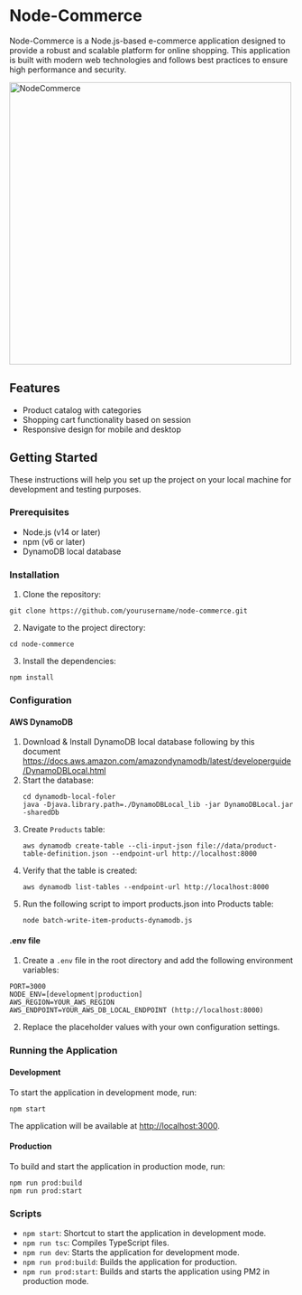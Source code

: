 
# Node-Commerce
Node-Commerce is a Node.js-based e-commerce application designed to provide a robust and scalable platform for online shopping. This application is built with modern web technologies and follows best practices to ensure high performance and security.

<img src="https://github.com/user-attachments/assets/d8267e88-f736-480f-a3f2-8a11fde42ab5" width="500" alt="NodeCommerce">

## Features
- Product catalog with categories
- Shopping cart functionality based on session
- Responsive design for mobile and desktop

## Getting Started
These instructions will help you set up the project on your local machine for development and testing purposes.

### Prerequisites
- Node.js (v14 or later)
- npm (v6 or later)
- DynamoDB local database

### Installation

1. Clone the repository:

```
git clone https://github.com/yourusername/node-commerce.git
```

2. Navigate to the project directory:

```
cd node-commerce
```

3. Install the dependencies:

```
npm install
```


### Configuration

#### AWS DynamoDB

1. Download & Install DynamoDB local database following by this document https://docs.aws.amazon.com/amazondynamodb/latest/developerguide/DynamoDBLocal.html
2. Start the database:
	```
	cd dynamodb-local-foler
	java -Djava.library.path=./DynamoDBLocal_lib -jar DynamoDBLocal.jar -sharedDb
	```
3. Create `Products`  table:
	```
	aws dynamodb create-table --cli-input-json file://data/product-table-definition.json --endpoint-url http://localhost:8000
	```
4. Verify that the table is created:
	```
	aws dynamodb list-tables --endpoint-url http://localhost:8000
	```
5. Run the following script to import products.json into Products table:
	```
    node batch-write-item-products-dynamodb.js
    ```

#### .env file

1. Create a `.env` file in the root directory and add the following environment variables:

```
PORT=3000
NODE_ENV=[development|production]
AWS_REGION=YOUR_AWS_REGION
AWS_ENDPOINT=YOUR_AWS_DB_LOCAL_ENDPOINT (http://localhost:8000)
```
2. Replace the placeholder values with your own configuration settings.


### Running the Application

#### Development
To start the application in development mode, run:

```
npm start
```

The application will be available at [http://localhost:3000](http://localhost:3000).

#### Production
To build and start the application in production mode, run:

```
npm run prod:build
npm run prod:start
```

### Scripts

- `npm start`: Shortcut to start the application in development mode.
- `npm run tsc`: Compiles TypeScript files.
- `npm run dev`: Starts the application for development mode.
- `npm run prod:build`: Builds the application for production.
- `npm run prod:start`: Builds and starts the application using PM2 in production mode. 
